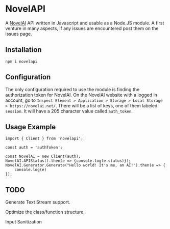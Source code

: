 # NovelAPI
A [NovelAI](https://novelai.net/) API written in Javascript and usable as a Node.JS module. A first venture in many aspects, if any issues are encountered post them on the issues page.

## Installation
`npm i novelapi`

## Configuration
The only configuration required to use the module is finding the authorization token for NovelAI. 
On the NovelAI website with a logged in account, go to `Inspect Element > Application > Storage > Local Storage > https://novelai.net/`. There will be a list of keys, one of them labeled `session`. It will have a 205 character value called `auth_token`.

## Usage Example
```
import { Client } from 'novelapi';

const auth = 'authToken';

const NovelAI = new Client(auth);
NovelAI.APIStatus().then(e => {console.log(e.status)});
NovelAI.Generator.Generate("Hello world! It's me, an AI!").then(e => {
    console.log(e)
});
```

## TODO
Generate Text Stream support.

Optimize the class/function structure.

Input Sanitization